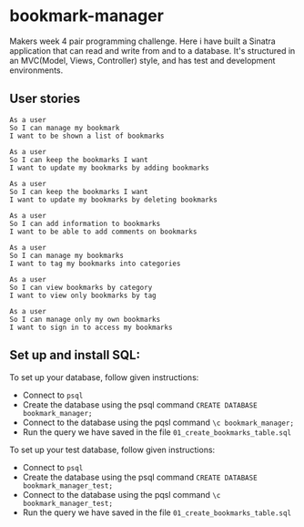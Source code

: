 # bookmark-manager

Makers week 4 pair programming challenge. Here i have built a Sinatra application that can read and write from and to a database. It's structured in an MVC(Model, Views, Controller) style, and has test and development environments.

## User stories
```
As a user
So I can manage my bookmark
I want to be shown a list of bookmarks

As a user
So I can keep the bookmarks I want
I want to update my bookmarks by adding bookmarks

As a user
So I can keep the bookmarks I want
I want to update my bookmarks by deleting bookmarks

As a user
So I can add information to bookmarks
I want to be able to add comments on bookmarks

As a user
So I can manage my bookmarks
I want to tag my bookmarks into categories

As a user 
So I can view bookmarks by category
I want to view only bookmarks by tag

As a user
So I can manage only my own bookmarks
I want to sign in to access my bookmarks
```

## Set up and install SQL:

To set up your database, follow given instructions:

- Connect to `psql`
- Create the database using the psql command `CREATE DATABASE bookmark_manager;`
- Connect to the database using the pqsl command `\c bookmark_manager;`
- Run the query we have saved in the file `01_create_bookmarks_table.sql`

 To set up your test database, follow given instructions:

- Connect to `psql`
- Create the database using the psql command `CREATE DATABASE bookmark_manager_test;`
- Connect to the database using the pqsl command `\c bookmark_manager_test;`
- Run the query we have saved in the file `01_create_bookmarks_table.sql`